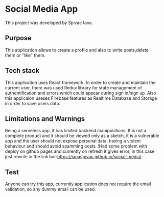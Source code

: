 # Social Media App

This project was developed by Spivac Iana.

## Purpose

This application allows to create a profile and also to write posts,delete them or "like" them.

## Tech stack

This application uses React framework.
In order to create and maintain the current user, there was used Redux library for state management of authentification and errors which could appear during sign in/sign up. Also
this applicaion useses Firebase features as Realtime Database and Storage in order to save users data.

## Limitations and Warnings

Being a serveless app, it has limited backend manipulations. It is not a complete product and it should be viewed only as a sketch, it is a vulnerable app and the user should not expose personal data, having a violent behaviour and should avoid spamming posts.
!Had some problem with deploy on github pages and currently on refresh it gives error, in this case just rewrite in the link bar:https://ianaspivac.github.io/social-media/

## Test

Anyone can try this app, currently application does not require the email validation, so any dummy email can be used.


